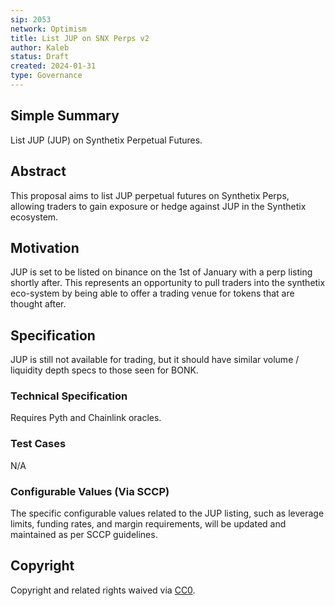 ```yaml
---
sip: 2053
network: Optimism
title: List JUP on SNX Perps v2
author: Kaleb
status: Draft
created: 2024-01-31
type: Governance
---
```


## Simple Summary

List JUP (JUP) on Synthetix Perpetual Futures.

## Abstract

This proposal aims to list JUP perpetual futures on Synthetix Perps, allowing traders to gain exposure or hedge against JUP in the Synthetix ecosystem.

## Motivation

JUP is set to be listed on binance on the 1st of January with a perp listing shortly after. This represents an opportunity to pull traders into the synthetix eco-system by being able to offer a trading venue for tokens that are thought after.

## Specification

JUP is still not available for trading, but it should have similar volume / liquidity depth specs to those seen for BONK.


### Technical Specification

Requires Pyth and Chainlink oracles.

### Test Cases

N/A

### Configurable Values (Via SCCP)

The specific configurable values related to the JUP listing, such as leverage limits, funding rates, and margin requirements, will be updated and maintained as per SCCP guidelines.

## Copyright

Copyright and related rights waived via [CC0](https://creativecommons.org/publicdomain/zero/1.0/).
